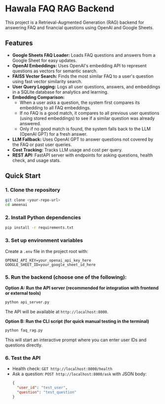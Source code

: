 # Hawala FAQ RAG Backend

This project is a Retrieval-Augmented Generation (RAG) backend for answering FAQ and financial questions using OpenAI and Google Sheets.

## Features

- **Google Sheets FAQ Loader:** Loads FAQ questions and answers from a Google Sheet for easy updates.
- **OpenAI Embeddings:** Uses OpenAI's embedding API to represent questions as vectors for semantic search.
- **FAISS Vector Search:** Finds the most similar FAQ to a user's question using fast vector similarity search.
- **User Query Logging:** Logs all user questions, answers, and embeddings in a SQLite database for analytics and learning.
- **Embedding Comparison:**
  - When a user asks a question, the system first compares its embedding to all FAQ embeddings.
  - If no FAQ is a good match, it compares to all previous user questions (using stored embeddings) to see if a similar question was already answered.
  - Only if no good match is found, the system falls back to the LLM (OpenAI GPT) for a fresh answer.
- **LLM Fallback:** Uses OpenAI GPT to answer questions not covered by the FAQ or past user queries.
- **Cost Tracking:** Tracks LLM usage and cost per query.
- **REST API:** FastAPI server with endpoints for asking questions, health check, and usage stats.

## Quick Start

### 1. Clone the repository
```bash
git clone <your-repo-url>
cd ameenai
```

### 2. Install Python dependencies
```bash
pip install -r requirements.txt
```

### 3. Set up environment variables
Create a `.env` file in the project root with:
```
OPENAI_API_KEY=your_openai_api_key_here
GOOGLE_SHEET_ID=your_google_sheet_id_here
```

### 5. Run the backend (choose one of the following):

**Option A: Run the API server (recommended for integration with frontend or external tools)**
```bash
python api_server.py
```
The API will be available at `http://localhost:8000`.

**Option B: Run the CLI script (for quick manual testing in the terminal)**
```bash
python faq_rag.py
```
This will start an interactive prompt where you can enter user IDs and questions directly.

### 6. Test the API
- Health check: `GET http://localhost:8000/health`
- Ask a question: `POST http://localhost:8000/ask` with JSON body:
  ```json
  {
    "user_id": "test_user",
    "question": "test_question"
  }
  ```


